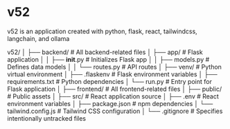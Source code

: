 # v52

v52 is an application created with python, flask, react, tailwindcss, langchain, and ollama

v52/
│
├── backend/                 # All backend-related files
│   ├── app/                 # Flask application
│   │   ├── __init__.py      # Initializes Flask app
│   │   ├── models.py        # Defines data models
│   │   └── routes.py        # API routes
│   ├── venv/                # Python virtual environment
│   ├── .flaskenv            # Flask environment variables
│   ├── requirements.txt     # Python dependencies
│   └── run.py               # Entry point for Flask application
│
├── frontend/                # All frontend-related files
│   ├── public/              # Public assets
│   ├── src/                 # React application source
│   ├── .env                 # React environment variables
│   ├── package.json         # npm dependencies
│   └── tailwind.config.js   # Tailwind CSS configuration
│
└── .gitignore               # Specifies intentionally untracked files

